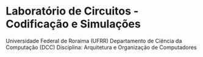 # Laboratório de Circuitos - Codificação e Simulações

Universidade Federal de Roraima (UFRR)
Departamento de Ciência da Computação (DCC)
Disciplina: Arquitetura e Organização de Computadores
